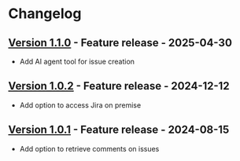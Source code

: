 # Changelog

## [Version 1.1.0](https://github.com/dataiku/dss-plugin-jira/releases/tag/v1.1.0) - Feature release - 2025-04-30

- Add AI agent tool for issue creation

## [Version 1.0.2](https://github.com/dataiku/dss-plugin-jira/releases/tag/v1.0.2) - Feature release - 2024-12-12

- Add option to access Jira on premise

## [Version 1.0.1](https://github.com/dataiku/dss-plugin-jira/releases/tag/v1.0.1) - Feature release - 2024-08-15

- Add option to retrieve comments on issues
